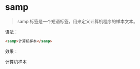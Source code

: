 # samp

> samp 标签是一个短语标签，用来定义计算机程序的样本文本。

语法：

```html
<samp>计算机样本</samp>
```

效果：

<samp>计算机样本</samp>